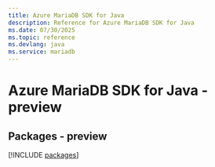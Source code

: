 ```yaml
---
title: Azure MariaDB SDK for Java
description: Reference for Azure MariaDB SDK for Java
ms.date: 07/30/2025
ms.topic: reference
ms.devlang: java
ms.service: mariadb
---
```

# Azure MariaDB SDK for Java - preview
## Packages - preview
[!INCLUDE [packages](mariadb-index.md)]